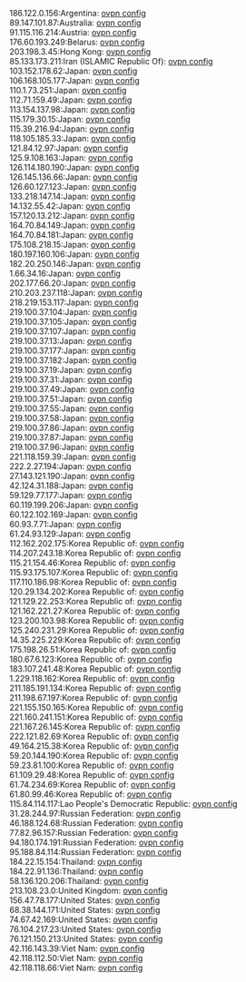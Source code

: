 186.122.0.156:Argentina: [ovpn config](vpn/186_122_0_156.ovpn)  
89.147.101.87:Australia: [ovpn config](vpn/89_147_101_87.ovpn)  
91.115.116.214:Austria: [ovpn config](vpn/91_115_116_214.ovpn)  
176.60.193.249:Belarus: [ovpn config](vpn/176_60_193_249.ovpn)  
203.198.3.45:Hong Kong: [ovpn config](vpn/203_198_3_45.ovpn)  
85.133.173.211:Iran (ISLAMIC Republic Of): [ovpn config](vpn/85_133_173_211.ovpn)  
103.152.178.62:Japan: [ovpn config](vpn/103_152_178_62.ovpn)  
106.168.105.177:Japan: [ovpn config](vpn/106_168_105_177.ovpn)  
110.1.73.251:Japan: [ovpn config](vpn/110_1_73_251.ovpn)  
112.71.159.49:Japan: [ovpn config](vpn/112_71_159_49.ovpn)  
113.154.137.98:Japan: [ovpn config](vpn/113_154_137_98.ovpn)  
115.179.30.15:Japan: [ovpn config](vpn/115_179_30_15.ovpn)  
115.39.216.94:Japan: [ovpn config](vpn/115_39_216_94.ovpn)  
118.105.185.33:Japan: [ovpn config](vpn/118_105_185_33.ovpn)  
121.84.12.97:Japan: [ovpn config](vpn/121_84_12_97.ovpn)  
125.9.108.163:Japan: [ovpn config](vpn/125_9_108_163.ovpn)  
126.114.180.190:Japan: [ovpn config](vpn/126_114_180_190.ovpn)  
126.145.136.66:Japan: [ovpn config](vpn/126_145_136_66.ovpn)  
126.60.127.123:Japan: [ovpn config](vpn/126_60_127_123.ovpn)  
133.218.147.14:Japan: [ovpn config](vpn/133_218_147_14.ovpn)  
14.132.55.42:Japan: [ovpn config](vpn/14_132_55_42.ovpn)  
157.120.13.212:Japan: [ovpn config](vpn/157_120_13_212.ovpn)  
164.70.84.149:Japan: [ovpn config](vpn/164_70_84_149.ovpn)  
164.70.84.181:Japan: [ovpn config](vpn/164_70_84_181.ovpn)  
175.108.218.15:Japan: [ovpn config](vpn/175_108_218_15.ovpn)  
180.197.160.106:Japan: [ovpn config](vpn/180_197_160_106.ovpn)  
182.20.250.146:Japan: [ovpn config](vpn/182_20_250_146.ovpn)  
1.66.34.16:Japan: [ovpn config](vpn/1_66_34_16.ovpn)  
202.177.66.20:Japan: [ovpn config](vpn/202_177_66_20.ovpn)  
210.203.237.118:Japan: [ovpn config](vpn/210_203_237_118.ovpn)  
218.219.153.117:Japan: [ovpn config](vpn/218_219_153_117.ovpn)  
219.100.37.104:Japan: [ovpn config](vpn/219_100_37_104.ovpn)  
219.100.37.105:Japan: [ovpn config](vpn/219_100_37_105.ovpn)  
219.100.37.107:Japan: [ovpn config](vpn/219_100_37_107.ovpn)  
219.100.37.13:Japan: [ovpn config](vpn/219_100_37_13.ovpn)  
219.100.37.177:Japan: [ovpn config](vpn/219_100_37_177.ovpn)  
219.100.37.182:Japan: [ovpn config](vpn/219_100_37_182.ovpn)  
219.100.37.19:Japan: [ovpn config](vpn/219_100_37_19.ovpn)  
219.100.37.31:Japan: [ovpn config](vpn/219_100_37_31.ovpn)  
219.100.37.49:Japan: [ovpn config](vpn/219_100_37_49.ovpn)  
219.100.37.51:Japan: [ovpn config](vpn/219_100_37_51.ovpn)  
219.100.37.55:Japan: [ovpn config](vpn/219_100_37_55.ovpn)  
219.100.37.58:Japan: [ovpn config](vpn/219_100_37_58.ovpn)  
219.100.37.86:Japan: [ovpn config](vpn/219_100_37_86.ovpn)  
219.100.37.87:Japan: [ovpn config](vpn/219_100_37_87.ovpn)  
219.100.37.96:Japan: [ovpn config](vpn/219_100_37_96.ovpn)  
221.118.159.39:Japan: [ovpn config](vpn/221_118_159_39.ovpn)  
222.2.27.194:Japan: [ovpn config](vpn/222_2_27_194.ovpn)  
27.143.121.190:Japan: [ovpn config](vpn/27_143_121_190.ovpn)  
42.124.31.188:Japan: [ovpn config](vpn/42_124_31_188.ovpn)  
59.129.77.177:Japan: [ovpn config](vpn/59_129_77_177.ovpn)  
60.119.199.206:Japan: [ovpn config](vpn/60_119_199_206.ovpn)  
60.122.102.169:Japan: [ovpn config](vpn/60_122_102_169.ovpn)  
60.93.7.71:Japan: [ovpn config](vpn/60_93_7_71.ovpn)  
61.24.93.129:Japan: [ovpn config](vpn/61_24_93_129.ovpn)  
112.162.202.175:Korea Republic of: [ovpn config](vpn/112_162_202_175.ovpn)  
114.207.243.18:Korea Republic of: [ovpn config](vpn/114_207_243_18.ovpn)  
115.21.154.46:Korea Republic of: [ovpn config](vpn/115_21_154_46.ovpn)  
115.93.175.107:Korea Republic of: [ovpn config](vpn/115_93_175_107.ovpn)  
117.110.186.98:Korea Republic of: [ovpn config](vpn/117_110_186_98.ovpn)  
120.29.134.202:Korea Republic of: [ovpn config](vpn/120_29_134_202.ovpn)  
121.129.22.253:Korea Republic of: [ovpn config](vpn/121_129_22_253.ovpn)  
121.162.221.27:Korea Republic of: [ovpn config](vpn/121_162_221_27.ovpn)  
123.200.103.98:Korea Republic of: [ovpn config](vpn/123_200_103_98.ovpn)  
125.240.231.29:Korea Republic of: [ovpn config](vpn/125_240_231_29.ovpn)  
14.35.225.229:Korea Republic of: [ovpn config](vpn/14_35_225_229.ovpn)  
175.198.26.51:Korea Republic of: [ovpn config](vpn/175_198_26_51.ovpn)  
180.67.6.123:Korea Republic of: [ovpn config](vpn/180_67_6_123.ovpn)  
183.107.241.48:Korea Republic of: [ovpn config](vpn/183_107_241_48.ovpn)  
1.229.118.162:Korea Republic of: [ovpn config](vpn/1_229_118_162.ovpn)  
211.185.191.134:Korea Republic of: [ovpn config](vpn/211_185_191_134.ovpn)  
211.198.67.197:Korea Republic of: [ovpn config](vpn/211_198_67_197.ovpn)  
221.155.150.165:Korea Republic of: [ovpn config](vpn/221_155_150_165.ovpn)  
221.160.241.151:Korea Republic of: [ovpn config](vpn/221_160_241_151.ovpn)  
221.167.26.145:Korea Republic of: [ovpn config](vpn/221_167_26_145.ovpn)  
222.121.82.69:Korea Republic of: [ovpn config](vpn/222_121_82_69.ovpn)  
49.164.215.38:Korea Republic of: [ovpn config](vpn/49_164_215_38.ovpn)  
59.20.144.190:Korea Republic of: [ovpn config](vpn/59_20_144_190.ovpn)  
59.23.81.100:Korea Republic of: [ovpn config](vpn/59_23_81_100.ovpn)  
61.109.29.48:Korea Republic of: [ovpn config](vpn/61_109_29_48.ovpn)  
61.74.234.69:Korea Republic of: [ovpn config](vpn/61_74_234_69.ovpn)  
61.80.99.46:Korea Republic of: [ovpn config](vpn/61_80_99_46.ovpn)  
115.84.114.117:Lao People's Democratic Republic: [ovpn config](vpn/115_84_114_117.ovpn)  
31.28.244.97:Russian Federation: [ovpn config](vpn/31_28_244_97.ovpn)  
46.188.124.68:Russian Federation: [ovpn config](vpn/46_188_124_68.ovpn)  
77.82.96.157:Russian Federation: [ovpn config](vpn/77_82_96_157.ovpn)  
94.180.174.191:Russian Federation: [ovpn config](vpn/94_180_174_191.ovpn)  
95.188.84.114:Russian Federation: [ovpn config](vpn/95_188_84_114.ovpn)  
184.22.15.154:Thailand: [ovpn config](vpn/184_22_15_154.ovpn)  
184.22.91.136:Thailand: [ovpn config](vpn/184_22_91_136.ovpn)  
58.136.120.206:Thailand: [ovpn config](vpn/58_136_120_206.ovpn)  
213.108.23.0:United Kingdom: [ovpn config](vpn/213_108_23_0.ovpn)  
156.47.78.177:United States: [ovpn config](vpn/156_47_78_177.ovpn)  
68.38.144.171:United States: [ovpn config](vpn/68_38_144_171.ovpn)  
74.67.42.169:United States: [ovpn config](vpn/74_67_42_169.ovpn)  
76.104.217.23:United States: [ovpn config](vpn/76_104_217_23.ovpn)  
76.121.150.213:United States: [ovpn config](vpn/76_121_150_213.ovpn)  
42.116.143.39:Viet Nam: [ovpn config](vpn/42_116_143_39.ovpn)  
42.118.112.50:Viet Nam: [ovpn config](vpn/42_118_112_50.ovpn)  
42.118.118.66:Viet Nam: [ovpn config](vpn/42_118_118_66.ovpn)  
